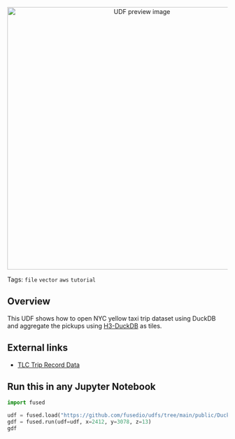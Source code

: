 <!--fused:preview-->
<p align="center"><img src="https://fused-magic.s3.us-west-2.amazonaws.com/thumbnails/udfs-staging/DuckDB_H3_Example_Tile.png" width="600" alt="UDF preview image"></p>

<!--fused:tags-->
Tags: `file` `vector` `aws` `tutorial`

<!--fused:readme-->
## Overview

This UDF shows how to open NYC yellow taxi trip dataset using DuckDB and aggregate the pickups using [H3-DuckDB](https://github.com/isaacbrodsky/h3-duckdb) as tiles.

## External links

- [TLC Trip Record Data](https://www.nyc.gov/site/tlc/about/tlc-trip-record-data.page)

## Run this in any Jupyter Notebook

```python
import fused

udf = fused.load("https://github.com/fusedio/udfs/tree/main/public/DuckDB_H3_Example_Tile")
gdf = fused.run(udf=udf, x=2412, y=3078, z=13)
gdf
```
